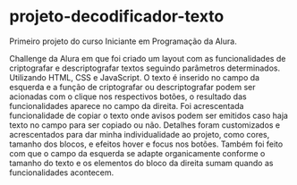 # projeto-decodificador-texto
Primeiro projeto do curso Iniciante em Programação da Alura.

Challenge da Alura em que foi criado um layout com as funcionalidades de criptografar e descriptografar textos seguindo parâmetros determinados. Utilizando HTML, CSS e JavaScript.
O texto é inserido no campo da esquerda e a função de criptografar ou descriptografar podem ser acionadas com o clique nos respectivos botões, o resultado das funcionalidades aparece no campo da direita.
Foi acrescentada funcionalidade de copiar o texto onde avisos podem ser emitidos caso haja texto no campo para ser copiado ou não. Detalhes foram customizados e acrescentados para dar minha individualidade ao projeto, como cores, tamanho dos blocos, e efeitos hover e focus nos botões. Também foi feito com que o campo da esquerda se adapte organicamente conforme o tamanho do texto e os elementos do bloco da direita sumam quando as funcionalidades acontecem.
